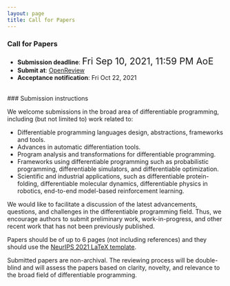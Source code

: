 ```yaml
---
layout: page
title: Call for Papers
---
```


### Call for Papers

* **Submission deadline**: <span style="font-style:bold; font-size:16pt;">Fri Sep 10, 2021, 11:59 PM AoE</span>
* **Submit at**: [OpenReview](https://openreview.net/group?id=NeurIPS.cc/2021/Workshop/DiffProgramming)
* **Acceptance notification**: Fri Oct 22, 2021

<br>
### Submission instructions

We welcome submissions in the broad area of differentiable programming, including (but not limited to) work related to: 
* Differentiable programming languages design, abstractions, frameworks and tools.
* Advances in automatic differentiation tools.
* Program analysis and transformations for differentiable programming.
* Frameworks using differentiable programming such as probabilistic programming, differentiable simulators, and differentiable optimization.
* Scientific and industrial applications, such as differentiable protein-folding, differentiable molecular dynamics, differentiable physics in robotics, end-to-end model-based reinforcement learning.

We would like to facilitate a discussion of the latest advancements, questions, and challenges in the differentiable programming field. Thus, we encourage authors to submit preliminary work, work-in-progress, and other recent work that has not been previously published. 

Papers should be of up to 6 pages (not including references) and they should use the [NeurIPS 2021 LaTeX template](https://neurips.cc/Conferences/2021/PaperInformation/StyleFiles). 

Submitted papers are non-archival. The reviewing process will be double-blind and will assess the papers based on clarity, novelty, and relevance to the broad field of differentiable programming. 
